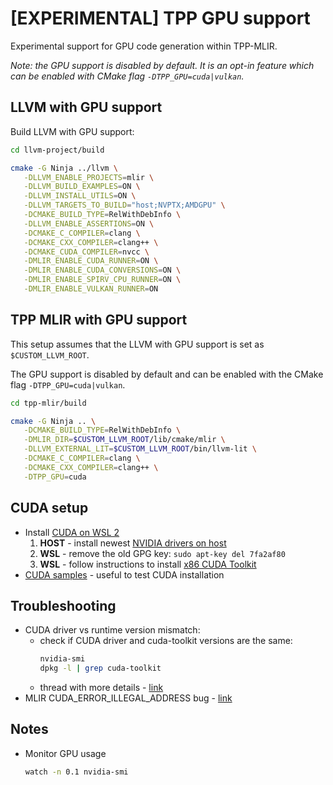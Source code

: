 # \[EXPERIMENTAL\] TPP GPU support

Experimental support for GPU code generation within TPP-MLIR.

_Note: the GPU support is disabled by default. It is an opt-in feature which can be enabled with CMake flag `-DTPP_GPU=cuda|vulkan`._

## LLVM with GPU support
Build LLVM with GPU support:
```sh
cd llvm-project/build

cmake -G Ninja ../llvm \
   -DLLVM_ENABLE_PROJECTS=mlir \
   -DLLVM_BUILD_EXAMPLES=ON \
   -DLLVM_INSTALL_UTILS=ON \
   -DLLVM_TARGETS_TO_BUILD="host;NVPTX;AMDGPU" \
   -DCMAKE_BUILD_TYPE=RelWithDebInfo \
   -DLLVM_ENABLE_ASSERTIONS=ON \
   -DCMAKE_C_COMPILER=clang \
   -DCMAKE_CXX_COMPILER=clang++ \
   -DCMAKE_CUDA_COMPILER=nvcc \
   -DMLIR_ENABLE_CUDA_RUNNER=ON \
   -DMLIR_ENABLE_CUDA_CONVERSIONS=ON \
   -DMLIR_ENABLE_SPIRV_CPU_RUNNER=ON \
   -DMLIR_ENABLE_VULKAN_RUNNER=ON
```
## TPP MLIR with GPU support
This setup assumes that the LLVM with GPU support is set as `$CUSTOM_LLVM_ROOT`.

The GPU support is disabled by default and can be enabled with the CMake flag `-DTPP_GPU=cuda|vulkan`.

```sh
cd tpp-mlir/build

cmake -G Ninja .. \
   -DCMAKE_BUILD_TYPE=RelWithDebInfo \
   -DMLIR_DIR=$CUSTOM_LLVM_ROOT/lib/cmake/mlir \
   -DLLVM_EXTERNAL_LIT=$CUSTOM_LLVM_ROOT/bin/llvm-lit \
   -DCMAKE_C_COMPILER=clang \
   -DCMAKE_CXX_COMPILER=clang++ \
   -DTPP_GPU=cuda
```

## CUDA setup
- Install [CUDA on WSL 2](https://docs.nvidia.com/cuda/wsl-user-guide/index.html#getting-started-with-cuda-on-wsl)
    1. **HOST** - install newest [NVIDIA drivers on host](https://www.nvidia.com/Download/index.aspx)
    2. **WSL** - remove the old GPG key: `sudo apt-key del 7fa2af80`
    3. **WSL** - follow instructions to install [x86 CUDA Toolkit](https://developer.nvidia.com/cuda-downloads?target_os=Linux&target_arch=x86_64&Distribution=WSL-Ubuntu&target_version=2.0&target_type=deb_local)
- [CUDA samples](https://github.com/nvidia/cuda-samples) - useful to test CUDA installation

## Troubleshooting
- CUDA driver vs runtime version mismatch:
    - check if CUDA driver and cuda-toolkit versions are the same:
        ```sh
        nvidia-smi
        dpkg -l | grep cuda-toolkit
        ```
    - thread with more details - [link](https://forums.developer.nvidia.com/t/cuda-driver-version-is-insufficient-for-cuda-runtime-version-wsl2-ubuntu-18-04/178720/11)
- MLIR CUDA_ERROR_ILLEGAL_ADDRESS bug - [link](https://bugs.llvm.org/show_bug.cgi?id=51107)

## Notes
- Monitor GPU usage
    ```sh
    watch -n 0.1 nvidia-smi
    ```

